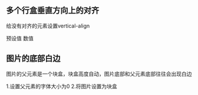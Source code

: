 ## 多个行盒垂直方向上的对齐
给没有对齐的元素设置vertical-align

预设值
数值



## 图片的底部白边

图片的父元素是一个块盒，块盒高度自动，图片底部和父元素底部往往会出现白边

1.设置父元素的字体大小为0
2.将图片设置为块盒